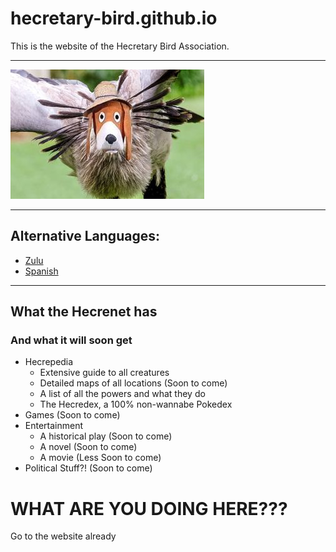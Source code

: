 # hecretary-bird.github.io
This is the website of the Hecretary Bird Association.

***

![](images/birds/legendary/hbird/hbird.jpg)

***

## Alternative Languages:
- [Zulu](https://translate.google.com/translate?sl=en&tl=zu&u=hecretary-bird.github.io)
- [Spanish](https://translate.google.com/translate?sl=en&tl=es&u=hecretary-bird.github.io)

***

## What the Hecrenet has
### And what it will soon get
* Hecrepedia
  + Extensive guide to all creatures
  + Detailed maps of all locations (Soon to come)
  + A list of all the powers and what they do
  + The Hecredex, a 100% non-wannabe Pokedex
* Games (Soon to come)
* Entertainment
  + A historical play (Soon to come)
  + A novel (Soon to come)
  + A movie (Less Soon to come)
* Political Stuff?! (Soon to come)

# WHAT ARE YOU DOING HERE???
Go to the website already

